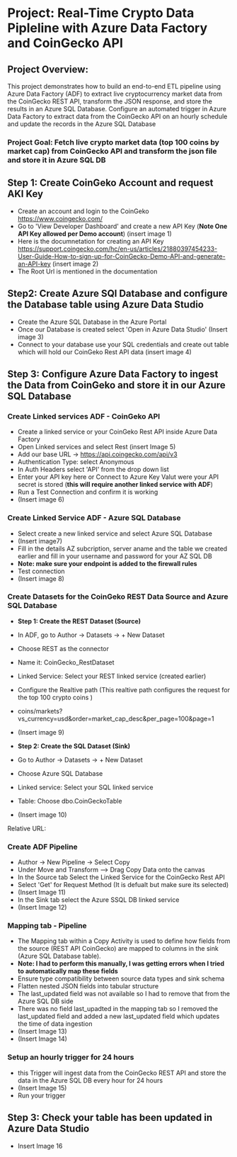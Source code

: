 # Project: Real-Time Crypto Data Pipleline with Azure Data Factory and CoinGecko API

## Project Overview:

This project demonstrates how to build an end-to-end ETL pipeline using Azure Data Factory (ADF) to extract live cryptocurrency market data from the CoinGecko REST API, transform the JSON response, and store the results in an Azure SQL Database. Configure an automated trigger in Azure Data Factory to extract data from the CoinGecko API on an hourly schedule and update the records in the Azure SQL Database

### Project Goal: Fetch live crypto market data (top 100 coins by market cap) from CoinGecko API and transform the json file and store it in Azure SQL DB  

## Step 1: Create CoinGeko Account and request AKI Key

- Create an account and login to the CoinGeko  https://www.coingecko.com/
- Go to 'View Developer Dashboard' and create a new API Key (**Note One API Key allowed per Demo account**) (insert image 1)
- Here is the documnetation for creating an API Key https://support.coingecko.com/hc/en-us/articles/21880397454233-User-Guide-How-to-sign-up-for-CoinGecko-Demo-API-and-generate-an-API-key (insert image 2)
- The Root Url is mentioned in the documentation 


## Step2: Create Azure SQl Database and configure the Database table using Azure Data Studio

- Create the Azure SQL Database in the Azure Portal
- Once our Database is created select 'Open in Azure Data Studio' (Insert image 3)
- Connect to your database use your SQL credentials and create out table which will hold our CoinGeko Rest API data (insert image 4)


## Step 3: Configure Azure Data Factory to ingest the Data from CoinGeko and store it in our Azure SQL Database

### Create Linked services ADF - CoinGeko API 
- Create a linked service or your CoinGeko Rest API inside Azure Data Factory
- Open Linked services and select Rest (insert Image 5)
- Add our base URL -> https://api.coingecko.com/api/v3
- Authentication Type: select Anonymous
- In Auth Headers select 'API' from the drop down list
- Enter your API key here or Connect to Azure Key Valut were your API secret is stored (**this will require another linked service with ADF**)
- Run a Test Connection and confirm it is working
- (Insert image 6)
  

### Create Linked Service ADF - Azure SQL Database
- Select create a new linked service and select Azure SQL Database
- (Insert image7)
- Fill in the details AZ subcription, server aname and the table we created earlier and fill in your username and password for your AZ SQL DB
- **Note: make sure your endpoint is added to the firewall rules**
- Test connection
- (Insert image 8)

### Create Datasets for the CoinGeko REST Data Source and Azure SQL Database
- **Step 1: Create the REST Dataset (Source)**
- In ADF, go to Author → Datasets → + New Dataset
- Choose REST as the connector
- Name it: CoinGecko_RestDataset
- Linked Service: Select your REST linked service (created earlier)
- Configure the Realtive path  (This realtive path configures the request for the top 100 crypto coins )
- coins/markets?vs_currency=usd&order=market_cap_desc&per_page=100&page=1
- (Insert image 9)

- **Step 2: Create the SQL Dataset (Sink)**
- Go to Author → Datasets → + New Dataset
- Choose Azure SQL Database
- Linked service: Select your SQL linked service
- Table: Choose dbo.CoinGeckoTable
- (Insert image 10)

Relative URL:
### Create ADF Pipeline
- Author -> New Pipeline -> Select Copy
- Under Move and Transform --> Drag Copy Data onto the canvas
- In the Source tab Select the Linked Service for the CoinGecko Rest API
- Select 'Get' for Request Method (It is defualt but make sure its selected)
- (Insert Image 11)
- In the Sink tab select the Azure SSQL DB linked service
- (Insert Image 12)

### Mapping tab - Pipeline
- The Mapping tab within a Copy Activity is used to define how fields from the source (REST API CoinGecko) are mapped to columns in the sink (Azure SQL Database table).
- **Note: I had to perform this manually, I was getting errors when I tried to automatically map these fields**
- Ensure type compatibility between source data types and sink schema
- Flatten nested JSON fields into tabular structure
- The last_updated field was not available so I had to remove that from the Azure SQL DB side
- There was no field last_upadted in the mapping tab so I removed the last_updated field and added a new last_updated field which updates the time of data ingestion
- (Insert Image 13)
- (Insert Image 14)

### Setup an hourly trigger for 24 hours
- this Trigger will ingest data from the CoinGecko REST API and store the data in the Azure SQL DB every hour for 24 hours
- (Insert Image 15)
- Run your trigger

## Step 3: Check your table has been updated in Azure Data Studio
- Insert Image 16
